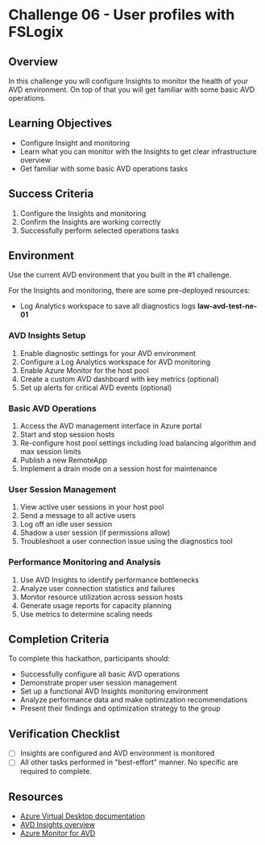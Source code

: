 # Challenge 06 - User profiles with FSLogix

## Overview
In this challenge you will configure Insights to monitor the health of your AVD environment. On top of that you will get familiar with some basic AVD operations.

## Learning Objectives

- Configure Insight and monitoring
- Learn what you can monitor with the Insights to get clear infrastructure overview
- Get familiar with some basic AVD operations tasks

## Success Criteria

1. Configure the Insights and monitoring
2. Confirm the Insights are working correctly
3. Successfully perform selected operations tasks

## Environment

Use the current AVD environment that you built in the #1 challenge.

For the Insights and monitoring, there are some pre-deployed resources:

- Log Analytics workspace to save all diagnostics logs **law-avd-test-ne-01**

### AVD Insights Setup

1. Enable diagnostic settings for your AVD environment
2. Configure a Log Analytics workspace for AVD monitoring
3. Enable Azure Monitor for the host pool
4. Create a custom AVD dashboard with key metrics (optional)
5. Set up alerts for critical AVD events (optional)

### Basic AVD Operations
1. Access the AVD management interface in Azure portal
2. Start and stop session hosts
3. Re-configure host pool settings including load balancing algorithm and max session limits
4. Publish a new RemoteApp
5. Implement a drain mode on a session host for maintenance

### User Session Management
1. View active user sessions in your host pool
2. Send a message to all active users
3. Log off an idle user session
4. Shadow a user session (if permissions allow)
5. Troubleshoot a user connection issue using the diagnostics tool

### Performance Monitoring and Analysis
1. Use AVD Insights to identify performance bottlenecks
2. Analyze user connection statistics and failures
3. Monitor resource utilization across session hosts
4. Generate usage reports for capacity planning
5. Use metrics to determine scaling needs

## Completion Criteria
To complete this hackathon, participants should:
- Successfully configure all basic AVD operations
- Demonstrate proper user session management
- Set up a functional AVD Insights monitoring environment
- Analyze performance data and make optimization recommendations
- Present their findings and optimization strategy to the group

## Verification Checklist

- [ ] Insights are configured and AVD environment is monitored
- [ ] All other tasks performed in "best-effort" manner. No specific are required to complete.

## Resources
- [Azure Virtual Desktop documentation](https://docs.microsoft.com/en-us/azure/virtual-desktop/)
- [AVD Insights overview](https://docs.microsoft.com/en-us/azure/virtual-desktop/insights)
- [Azure Monitor for AVD](https://docs.microsoft.com/en-us/azure/virtual-desktop/azure-monitor)